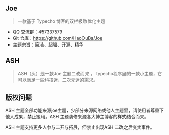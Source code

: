 ## Joe

> 一款基于 Typecho 博客的双栏极致优化主题

- QQ 交流群：457337579
- Git 仓库：https://github.com/HaoOuBa/Joe
- 主题宗旨：简洁、超强、开源、精华

## ASH

> ASH（灰）是一款Joe 主题二改而来 ， typecho程序里的一款小主题，它可以满足一些科技迷、二次元迷的需求。

## 版权问题

ASH 主题全部功能来源joe主题，少部分来源网络或他人主题里，请使用者尊重下他人成果，禁止搬用。ASH 主题装修来源各大博主博客的样式结合而来。

ASH 主题支持更多人参与二开与拓展，但禁止出现ASH 二改之后变卖事件。
